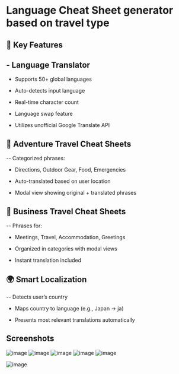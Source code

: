 # Language Cheat Sheet generator based on travel type
## 🔑 Key Features

## - Language Translator

 - Supports 50+ global languages

 - Auto-detects input language

 - Real-time character count

 - Language swap feature

 - Utilizes unofficial Google Translate API


## 🧭 Adventure Travel Cheat Sheets
-- Categorized phrases:

  - Directions, Outdoor Gear, Food, Emergencies

  - Auto-translated based on user location

  - Modal view showing original + translated phrases

## 💼 Business Travel Cheat Sheets
-- Phrases for:

 - Meetings, Travel, Accommodation, Greetings

 - Organized in categories with modal views

 - Instant translation included

## 🌍 Smart Localization
-- Detects user’s country

 - Maps country to language (e.g., Japan → ja)

 - Presents most relevant translations automatically



## Screenshots
![image](https://github.com/user-attachments/assets/a97bcb6f-8927-4d5d-818f-f85ce4dc2962)
![image](https://github.com/user-attachments/assets/9573e967-e6ad-4497-9564-88a329ba21f8)
![image](https://github.com/user-attachments/assets/5b13515b-5316-4065-b6cd-99dc53fa6854)
![image](https://github.com/user-attachments/assets/bfe3b39c-1a96-4a39-a1c4-689a838e8b0c)
![image](https://github.com/user-attachments/assets/a63683b4-54f3-448a-9485-2d1e625eca0b)


![image](https://github.com/user-attachments/assets/229af379-30b5-46a3-9490-4d6399596cc4)






